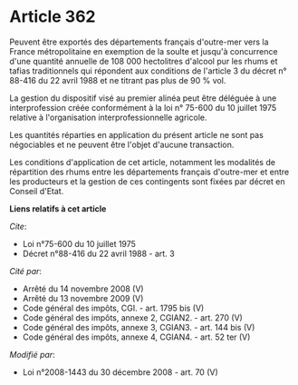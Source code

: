 # Article 362

Peuvent être exportés des départements français d'outre-mer vers la France métropolitaine en exemption de la soulte et
jusqu'à concurrence d'une quantité annuelle de 108 000 hectolitres d'alcool pur les rhums et tafias traditionnels qui
répondent aux conditions de l'article 3 du décret n° 88-416 du 22 avril 1988 et ne titrant pas plus de 90 % vol. 

La gestion du dispositif visé au premier alinéa peut être déléguée à une interprofession créée conformément à la loi n°
75-600 du 10 juillet 1975 relative à l'organisation interprofessionnelle agricole. 

Les quantités réparties en application du présent article ne sont pas négociables et ne peuvent être l'objet d'aucune
transaction. 

Les conditions d'application de cet article, notamment les modalités de répartition des rhums entre les départements français
d'outre-mer et entre les producteurs et la gestion de ces contingents sont fixées par décret en Conseil d'Etat.

**Liens relatifs à cet article**

_Cite_:

  - Loi n°75-600 du 10 juillet 1975
  - Décret n°88-416 du 22 avril 1988 - art. 3

_Cité par_:

  - Arrêté du 14 novembre 2008 (V)
  - Arrêté du 13 novembre 2009 (V)
  - Code général des impôts, CGI. - art. 1795 bis (V)
  - Code général des impôts, annexe 2, CGIAN2. - art. 270 (V)
  - Code général des impôts, annexe 3, CGIAN3. - art. 144 bis (V)
  - Code général des impôts, annexe 4, CGIAN4. - art. 52 ter (V)

_Modifié par_:

  - Loi n°2008-1443 du 30 décembre 2008 - art. 70 (V)

